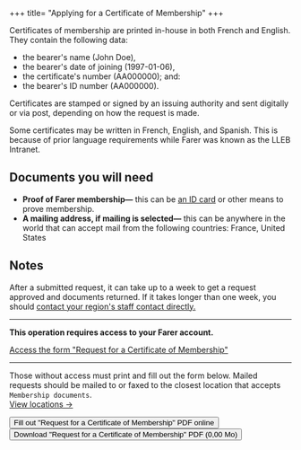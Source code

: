 +++
title= "Applying for a Certificate of Membership"
+++

Certificates of membership are printed in-house in both French and English. They contain the following data:
  - the bearer's name (John Doe),
  - the bearer's date of joining (1997-01-06),
  - the certificate's number (AA000000); and:
  - the bearer's ID number (AA000000).

Certificates are stamped or signed by an issuing authority and sent digitally or via post, depending on how the request is made.

Some certificates may be written in French, English, and Spanish. This is because of prior language requirements while Farer was known as the LLEB Intranet.

## Documents you will need
- **Proof of Farer membership—** this can be [an ID card](/members/id-card) or other means to prove membership.
- **A mailing address, if mailing is selected—** this can be anywhere in the world that can accept mail from the following countries: France, United States

## Notes
After a submitted request, it can take up to a week to get a request approved and documents returned. If it takes longer than one week, you should [contact your region's staff contact directly.](/meta/contact)

---

**This operation requires access to your Farer account.**

[Access the form "Request for a Certificate of Membership"](https://sec.gouv.fa/forms/com-application)

---

Those without access must print and fill out the form below. Mailed requests should be mailed to or faxed to the closest location that accepts `Membership documents`.<br/>[View locations &rarr;](/meta/contact)
 
<a href="/forms/com-application"><button>Fill out "Request for a Certificate of Membership" PDF online</button></a>
<a href="/forms/com-application.pdf"><button>Download "Request for a Certificate of Membership" PDF (0,00 Mo)</button></a>